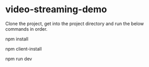 # video-streaming-demo
Clone the project, get into the project directory and run the below commands in order.

npm install

npm client-install

npm run dev
